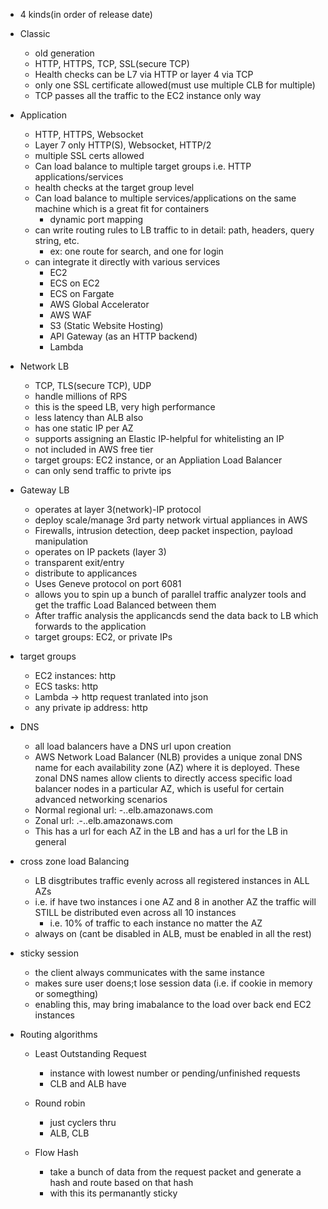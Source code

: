 * 4 kinds(in order of release date)


* Classic
    * old generation
    * HTTP, HTTPS, TCP, SSL(secure TCP)
    * Health checks can be L7 via HTTP or layer 4 via TCP
    * only one SSL certificate allowed(must use multiple CLB for multiple)
    * TCP passes all the traffic to the EC2 instance only way 
* Application
    * HTTP, HTTPS, Websocket
    * Layer 7 only HTTP(S), Websocket, HTTP/2
    * multiple SSL certs allowed
    * Can load balance to multiple target groups i.e. HTTP applications/services 
    * health checks at the target group level
    * Can load balance to multiple services/applications on the same machine which is a great fit for containers
        * dynamic port mapping
    * can write routing rules to LB traffic to in detail:  path, headers, query string, etc.
        * ex: one route for search, and one for login
    * can integrate it directly with various services
        * EC2
        * ECS on EC2
        * ECS on Fargate
        * AWS Global Accelerator
        * AWS WAF
        * S3 (Static Website Hosting)
        * API Gateway (as an HTTP backend)
        * Lambda


* Network LB
    * TCP, TLS(secure TCP), UDP
    * handle millions of RPS
    * this is the speed LB, very high performance
    * less latency than ALB also
    * has one static IP per AZ
    * supports assigning an Elastic IP-helpful for whitelisting an IP
    * not included in AWS free tier
    * target groups: EC2 instance, or an Appliation Load Balancer
    * can only send traffic to privte ips


* Gateway LB
    * operates at layer 3(network)-IP protocol
    * deploy scale/manage 3rd party network virtual appliances in AWS
    * Firewalls, intrusion detection, deep packet inspection, payload manipulation
    * operates on IP packets (layer 3)
    * transparent exit/entry
    * distribute to applicances
    * Uses Geneve protocol on port 6081
    * allows you to spin up a bunch of parallel traffic analyzer tools and get the traffic Load Balanced between them
    * After traffic analysis the applicancds send the data back to LB which forwards to the application
    * target groups: EC2, or private IPs

* target groups
    * EC2 instances: http
    * ECS tasks: http
    * Lambda -> http request tranlated into json
    * any private ip address: http

* DNS
    * all load balancers have a DNS url upon creation
    * AWS Network Load Balancer (NLB) provides a unique zonal DNS name for each availability zone (AZ) where it is deployed. These zonal DNS names allow clients to directly access specific load balancer nodes in a particular AZ, which is useful for certain advanced networking scenarios
    * Normal regional url: <load-balancer-name>-<hash>.<region>.elb.amazonaws.com
    * Zonal url: <AZ>.<load-balancer-name>-<hash>.<region>.elb.amazonaws.com
    * This has a url for each AZ in the LB and has a url for the LB in general
    
* cross zone load Balancing
    * LB disgtributes traffic evenly across all registered instances in ALL AZs
    * i.e. if have two instances i one AZ and 8 in another AZ the traffic will STILL be distributed even across all 10 instances
        * i.e. 10% of traffic to each instance no matter the AZ
    * always on (cant be disabled in ALB, must be enabled in all the rest)



* sticky session
    * the client always communicates with the same instance
    * makes sure user doens;t lose session data (i.e. if cookie in memory or somegthing)
    * enabling this, may bring imabalance to the load over back end EC2 instances


* Routing algorithms
    * Least Outstanding Request
        * instance with lowest number or pending/unfinished requests
        * CLB and ALB have
    * Round robin
        * just cyclers thru
        * ALB, CLB
    
    * Flow Hash
        * take a bunch of data from the request packet and generate a hash and route based on that hash
        * with this its permanantly sticky